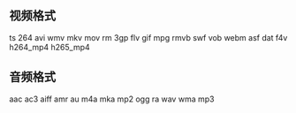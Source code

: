 ## 视频格式

ts 264 avi wmv mkv mov rm 3gp flv gif mpg rmvb swf vob webm asf dat f4v h264_mp4 h265_mp4



## 音频格式

aac ac3 aiff amr au m4a mka mp2 ogg ra wav wma mp3

